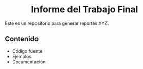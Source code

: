 <div align="center">
  <h1>Informe del Trabajo Final</h1>
</div>
Este es un repositorio para generar reportes XYZ.  

## Contenido
- Código fuente
- Ejemplos
- Documentación
